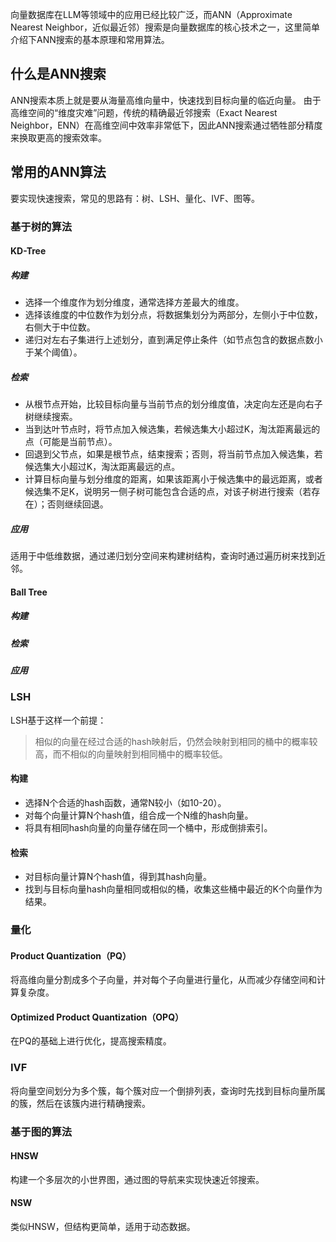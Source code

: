 向量数据库在LLM等领域中的应用已经比较广泛，而ANN（Approximate Nearest Neighbor，近似最近邻）搜索是向量数据库的核心技术之一，这里简单介绍下ANN搜索的基本原理和常用算法。

## 什么是ANN搜索

ANN搜索本质上就是要从海量高维向量中，快速找到目标向量的临近向量。 由于高维空间的“维度灾难”问题，传统的精确最近邻搜索（Exact Nearest Neighbor，ENN）在高维空间中效率非常低下，因此ANN搜索通过牺牲部分精度来换取更高的搜索效率。

## 常用的ANN算法
要实现快速搜索，常见的思路有：树、LSH、量化、IVF、图等。
### 基于树的算法
#### KD-Tree
##### 构建
- 选择一个维度作为划分维度，通常选择方差最大的维度。
- 选择该维度的中位数作为划分点，将数据集划分为两部分，左侧小于中位数，右侧大于中位数。
- 递归对左右子集进行上述划分，直到满足停止条件（如节点包含的数据点数小于某个阈值）。

##### 检索
- 从根节点开始，比较目标向量与当前节点的划分维度值，决定向左还是向右子树继续搜索。
- 当到达叶节点时，将节点加入候选集，若候选集大小超过K，淘汰距离最远的点（可能是当前节点）。
- 回退到父节点，如果是根节点，结束搜索；否则，将当前节点加入候选集，若候选集大小超过K，淘汰距离最远的点。
- 计算目标向量与划分维度的距离，如果该距离小于候选集中的最远距离，或者候选集不足K，说明另一侧子树可能包含合适的点，对该子树进行搜索（若存在）；否则继续回退。

##### 应用
适用于中低维数据，通过递归划分空间来构建树结构，查询时通过遍历树来找到近邻。

#### Ball Tree
##### 构建

##### 检索

##### 应用

### LSH
LSH基于这样一个前提：
> 相似的向量在经过合适的hash映射后，仍然会映射到相同的桶中的概率较高，而不相似的向量映射到相同桶中的概率较低。
#### 构建
- 选择N个合适的hash函数，通常N较小（如10-20）。
- 对每个向量计算N个hash值，组合成一个N维的hash向量。
- 将具有相同hash向量的向量存储在同一个桶中，形成倒排索引。
#### 检索
- 对目标向量计算N个hash值，得到其hash向量。
- 找到与目标向量hash向量相同或相似的桶，收集这些桶中最近的K个向量作为结果。

### 量化
#### Product Quantization（PQ）
将高维向量分割成多个子向量，并对每个子向量进行量化，从而减少存储空间和计算复杂度。

#### Optimized Product Quantization（OPQ）
在PQ的基础上进行优化，提高搜索精度。

### IVF
将向量空间划分为多个簇，每个簇对应一个倒排列表，查询时先找到目标向量所属的簇，然后在该簇内进行精确搜索。

### 基于图的算法
#### HNSW
构建一个多层次的小世界图，通过图的导航来实现快速近邻搜索。

#### NSW
类似HNSW，但结构更简单，适用于动态数据。